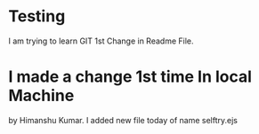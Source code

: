 # Testing
I am trying to learn GIT
1st Change in Readme File.

# I  made a change 1st time In local Machine
by Himanshu Kumar.
I added new file today of name selftry.ejs
